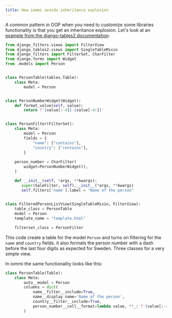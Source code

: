 ```yaml
---
title: How iommi avoids inheritance explosion
---
```


A common pattern in OOP when you need to customize some libraries functionality is that you get an inheritance explosion. Let's look at an [example from the django-tables2 documentation](https://django-tables2.readthedocs.io/en/latest/pages/filtering.html):

```py
from django_filters.views import FilterView
from django_tables2.views import SingleTableMixin
from django_filters import FilterSet, CharFilter
from django.forms import Widget
from .models import Person


class PersonTable(tables.Table):
    class Meta:
        model = Person


class PersonNumberWidget(Widget):
    def format_value(self, value):
        return f'{value[:-4]}-{value[-4:]}'


class PersonFilter(FilterSet):
    class Meta:
        model = Person
        fields = {
            "name": ["contains"], 
            "country": ["contains"],
        }
    		
    person_number = CharFilter(
        widget=PersonNumberWidget(),
    )   		

    def __init__(self, *args, **kwargs):
       super(SaleFilter, self).__init__(*args, **kwargs)
       self.filters['name'].label = "Name of the person"
        

class FilteredPersonListView(SingleTableMixin, FilterView):
    table_class = PersonTable
    model = Person
    template_name = "template.html"

    filterset_class = PersonFilter
```

This code create a table for the model `Person` and turns on filtering for the `name` and `country` fields. it also formats the person number with a dash before the last four digits as expected for Sweden. Three classes for a very simple view. 

In iommi the same functionality looks like this:

```py
class PersonTable(Table):
    class Meta:
        auto__model = Person
        columns = dict(
            name__filter__include=True,
            name__display_name='Name of the person',
            country__filter__include=True,
            person_number__cell__format=lambda value, **_: f'{value[:-4]}-{value[-4:]}'
        )
```
